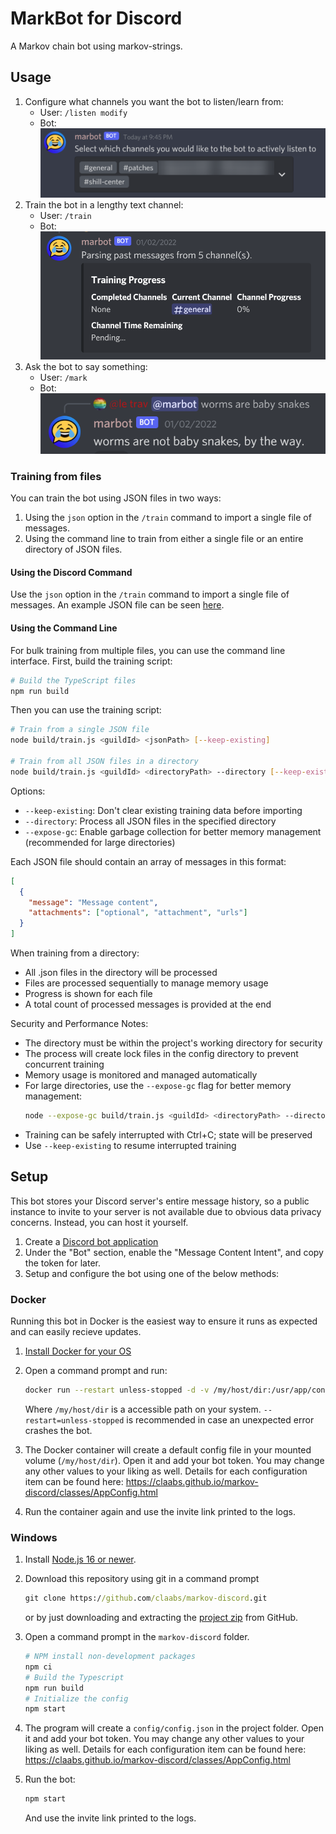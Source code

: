 # MarkBot for Discord

A Markov chain bot using markov-strings.

## Usage

1. Configure what channels you want the bot to listen/learn from:
    * User: `/listen modify`
    * Bot: ![Select which channels your would like the bot to actively listen to](img/listen.png)
1. Train the bot in a lengthy text channel:
    * User: `/train`
    * Bot: ![Parsing past messages from 5 channel(s).](img/train.png)
1. Ask the bot to say something:
    * User: `/mark`
    * Bot: ![worms are not baby snakes, by the way](img/respond.png)

### Training from files

You can train the bot using JSON files in two ways:

1. Using the `json` option in the `/train` command to import a single file of messages.
2. Using the command line to train from either a single file or an entire directory of JSON files.

#### Using the Discord Command
Use the `json` option in the `/train` command to import a single file of messages.
An example JSON file can be seen [here](img/example-training.json).

#### Using the Command Line
For bulk training from multiple files, you can use the command line interface. First, build the training script:

```bash
# Build the TypeScript files
npm run build
```

Then you can use the training script:

```bash
# Train from a single JSON file
node build/train.js <guildId> <jsonPath> [--keep-existing]

# Train from all JSON files in a directory
node build/train.js <guildId> <directoryPath> --directory [--keep-existing] [--expose-gc]
```

Options:
- `--keep-existing`: Don't clear existing training data before importing
- `--directory`: Process all JSON files in the specified directory
- `--expose-gc`: Enable garbage collection for better memory management (recommended for large directories)

Each JSON file should contain an array of messages in this format:
```json
[
  {
    "message": "Message content",
    "attachments": ["optional", "attachment", "urls"]
  }
]
```

When training from a directory:
- All .json files in the directory will be processed
- Files are processed sequentially to manage memory usage
- Progress is shown for each file
- A total count of processed messages is provided at the end

Security and Performance Notes:
- The directory must be within the project's working directory for security
- The process will create lock files in the config directory to prevent concurrent training
- Memory usage is monitored and managed automatically
- For large directories, use the `--expose-gc` flag for better memory management:
  ```bash
  node --expose-gc build/train.js <guildId> <directoryPath> --directory
  ```
- Training can be safely interrupted with Ctrl+C; state will be preserved
- Use `--keep-existing` to resume interrupted training

## Setup

This bot stores your Discord server's entire message history, so a public instance to invite to your server is not available due to obvious data privacy concerns. Instead, you can host it yourself.

1. Create a [Discord bot application](https://discordapp.com/developers/applications/)
1. Under the "Bot" section, enable the "Message Content Intent", and copy the token for later.
1. Setup and configure the bot using one of the below methods:

### Docker

Running this bot in Docker is the easiest way to ensure it runs as expected and can easily recieve updates.

1. [Install Docker for your OS](https://docs.docker.com/get-docker/)
1. Open a command prompt and run:

    ```sh
    docker run --restart unless-stopped -d -v /my/host/dir:/usr/app/config ghcr.io/claabs/markov-discord:latest
    ```

    Where `/my/host/dir` is a accessible path on your system. `--restart=unless-stopped` is recommended in case an unexpected error crashes the bot.
1. The Docker container will create a default config file in your mounted volume (`/my/host/dir`). Open it and add your bot token. You may change any other values to your liking as well. Details for each configuration item can be found here: <https://claabs.github.io/markov-discord/classes/AppConfig.html>
1. Run the container again and use the invite link printed to the logs.

### Windows

1. Install [Node.js 16 or newer](https://nodejs.org/en/download/).
1. Download this repository using git in a command prompt

    ```cmd
    git clone https://github.com/claabs/markov-discord.git
    ```

    or by just downloading and extracting the [project zip](https://github.com/claabs/markov-discord/archive/master.zip) from GitHub.
1. Open a command prompt in the `markov-discord` folder.

    ```sh
    # NPM install non-development packages
    npm ci
    # Build the Typescript
    npm run build
    # Initialize the config
    npm start
    ```

1. The program will create a `config/config.json` in the project folder. Open it and add your bot token. You may change any other values to your liking as well. Details for each configuration item can be found here: <https://claabs.github.io/markov-discord/classes/AppConfig.html>
1. Run the bot:

    ```sh
    npm start
    ```

    And use the invite link printed to the logs.
